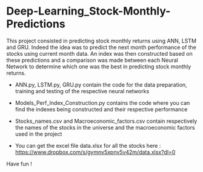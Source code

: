 # Deep-Learning_Stock-Monthly-Predictions

This project consisted in predicting stock monthly returns using ANN, LSTM and GRU. 
Indeed the idea was to predict the next month performance of the stocks using current month data.
An index was then constructed based on these predictions and a comparison 
was made between each Neural Network to determine which one was the best in predicting stock monthly returns. 

- ANN.py, LSTM.py, GRU.py contain the code for the data preparation, training and testing of the respective neural networks

- Models_Perf_Index_Construction.py contains the code where you can find the indexes being constructed and their respective performance 

- Stocks_names.csv and Macroeconomic_factors.csv contain respectively the names of the stocks in the universe and the macroeconomic factors used in the project

- You can get the excel file data.xlsx for all the stocks here : https://www.dropbox.com/s/gymnv5xpnv5v42m/data.xlsx?dl=0

Have fun !
